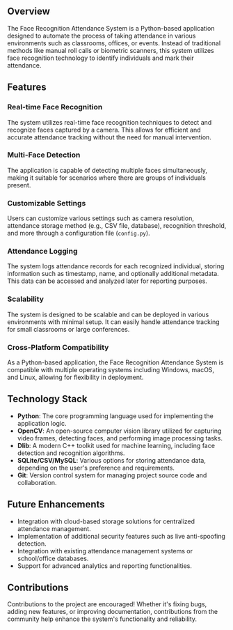 ## Overview

The Face Recognition Attendance System is a Python-based application designed to automate the process of taking attendance in various environments such as classrooms, offices, or events. Instead of traditional methods like manual roll calls or biometric scanners, this system utilizes face recognition technology to identify individuals and mark their attendance.

## Features

### Real-time Face Recognition

The system utilizes real-time face recognition techniques to detect and recognize faces captured by a camera. This allows for efficient and accurate attendance tracking without the need for manual intervention.

### Multi-Face Detection

The application is capable of detecting multiple faces simultaneously, making it suitable for scenarios where there are groups of individuals present.

### Customizable Settings

Users can customize various settings such as camera resolution, attendance storage method (e.g., CSV file, database), recognition threshold, and more through a configuration file (`config.py`).

### Attendance Logging

The system logs attendance records for each recognized individual, storing information such as timestamp, name, and optionally additional metadata. This data can be accessed and analyzed later for reporting purposes.

### Scalability

The system is designed to be scalable and can be deployed in various environments with minimal setup. It can easily handle attendance tracking for small classrooms or large conferences.

### Cross-Platform Compatibility

As a Python-based application, the Face Recognition Attendance System is compatible with multiple operating systems including Windows, macOS, and Linux, allowing for flexibility in deployment.

## Technology Stack

- **Python**: The core programming language used for implementing the application logic.
- **OpenCV**: An open-source computer vision library utilized for capturing video frames, detecting faces, and performing image processing tasks.
- **Dlib**: A modern C++ toolkit used for machine learning, including face detection and recognition algorithms.
- **SQLite/CSV/MySQL**: Various options for storing attendance data, depending on the user's preference and requirements.
- **Git**: Version control system for managing project source code and collaboration.

## Future Enhancements

- Integration with cloud-based storage solutions for centralized attendance management.
- Implementation of additional security features such as live anti-spoofing detection.
- Integration with existing attendance management systems or school/office databases.
- Support for advanced analytics and reporting functionalities.

## Contributions

Contributions to the project are encouraged! Whether it's fixing bugs, adding new features, or improving documentation, contributions from the community help enhance the system's functionality and reliability.
